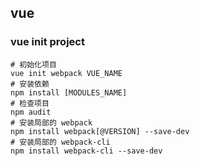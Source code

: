 ## vue

### vue init project

```shell
# 初始化项目
vue init webpack VUE_NAME
# 安装依赖
npm install [MODULES_NAME]
# 检查项目
npm audit
# 安装局部的 webpack
npm install webpack[@VERSION] --save-dev
# 安装局部的 webpack-cli
npm install webpack-cli --save-dev
```
